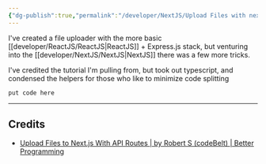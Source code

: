 ```yaml
---
{"dg-publish":true,"permalink":"/developer/NextJS/Upload Files with next-connect and Multer/","created":"2024-02-29T22:19:56.132-06:00","updated":"2024-03-01T00:18:24.000-06:00"}
---
```


I've created a file uploader with the more basic [[developer/ReactJS/ReactJS\|ReactJS]] + Express.js stack, but venturing into the [[developer/NextJS/NextJS\|NextJS]] there was a few more tricks. 

I've credited the tutorial I'm pulling from, but took out typescript, and condensed the helpers for those who like to minimize code splitting

```
put code here
```
 
 ---
## Credits
- [Upload Files to Next.js With API Routes | by Robert S (codeBelt) | Better Programming](https://betterprogramming.pub/upload-files-to-next-js-with-api-routes-839ce9f28430)